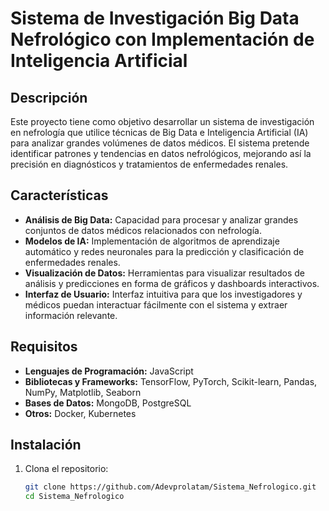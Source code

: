 # Sistema de Investigación Big Data Nefrológico con Implementación de Inteligencia Artificial

## Descripción

Este proyecto tiene como objetivo desarrollar un sistema de investigación en nefrología que utilice técnicas de Big Data e Inteligencia Artificial (IA) para analizar grandes volúmenes de datos médicos. El sistema pretende identificar patrones y tendencias en datos nefrológicos, mejorando así la precisión en diagnósticos y tratamientos de enfermedades renales.

## Características

- **Análisis de Big Data:** Capacidad para procesar y analizar grandes conjuntos de datos médicos relacionados con nefrología.
- **Modelos de IA:** Implementación de algoritmos de aprendizaje automático y redes neuronales para la predicción y clasificación de enfermedades renales.
- **Visualización de Datos:** Herramientas para visualizar resultados de análisis y predicciones en forma de gráficos y dashboards interactivos.
- **Interfaz de Usuario:** Interfaz intuitiva para que los investigadores y médicos puedan interactuar fácilmente con el sistema y extraer información relevante.

## Requisitos

- **Lenguajes de Programación:** JavaScript
- **Bibliotecas y Frameworks:** TensorFlow, PyTorch, Scikit-learn, Pandas, NumPy, Matplotlib, Seaborn
- **Bases de Datos:** MongoDB, PostgreSQL
- **Otros:** Docker, Kubernetes

## Instalación

1. Clona el repositorio:
   ```bash
   git clone https://github.com/Adevprolatam/Sistema_Nefrologico.git
   cd Sistema_Nefrologico
